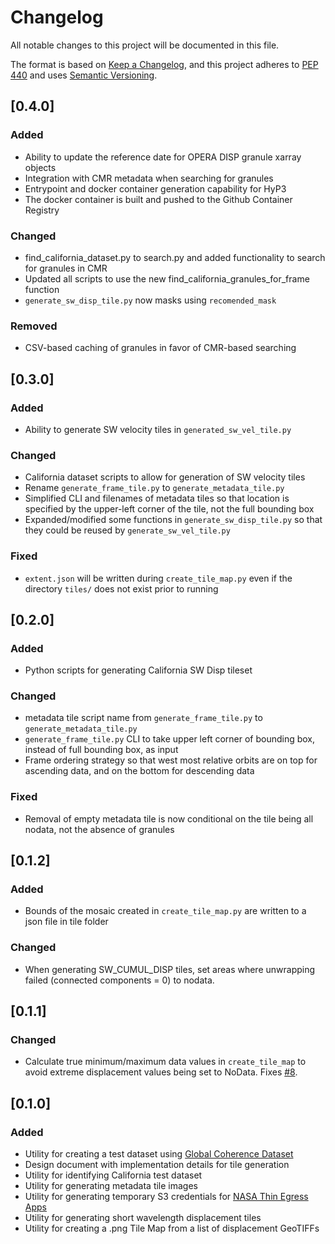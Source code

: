 # Changelog

All notable changes to this project will be documented in this file.

The format is based on [Keep a Changelog](https://keepachangelog.com/en/1.0.0/),
and this project adheres to [PEP 440](https://www.python.org/dev/peps/pep-0440/)
and uses [Semantic Versioning](https://semver.org/spec/v2.0.0.html).

## [0.4.0]
### Added
* Ability to update the reference date for OPERA DISP granule xarray objects
* Integration with CMR metadata when searching for granules
* Entrypoint and docker container generation capability for HyP3
* The docker container is built and pushed to the Github Container Registry

### Changed
* find_california_dataset.py to search.py and added functionality to search for granules in CMR
* Updated all scripts to use the new find_california_granules_for_frame function
* `generate_sw_disp_tile.py` now masks using `recomended_mask`

### Removed
* CSV-based caching of granules in favor of CMR-based searching

## [0.3.0]
### Added
* Ability to generate SW velocity tiles in `generated_sw_vel_tile.py`

### Changed
* California dataset scripts to allow for generation of SW velocity tiles
* Rename `generate_frame_tile.py` to `generate_metadata_tile.py`
* Simplified CLI and filenames of metadata tiles so that location is specified by the upper-left corner of the tile, not the full bounding box
* Expanded/modified some functions in `generate_sw_disp_tile.py` so that they could be reused by `generate_sw_vel_tile.py`

### Fixed
* `extent.json` will be written during `create_tile_map.py` even if the directory `tiles/` does not exist prior to running

## [0.2.0]
### Added
* Python scripts for generating California SW Disp tileset

### Changed
* metadata tile script name from `generate_frame_tile.py` to `generate_metadata_tile.py`
* `generate_frame_tile.py` CLI to take upper left corner of bounding box, instead of full bounding box, as input
* Frame ordering strategy so that west most relative orbits are on top for ascending data, and on the bottom for descending data

### Fixed
* Removal of empty metadata tile is now conditional on the tile being all nodata, not the absence of granules

## [0.1.2]
### Added
* Bounds of the mosaic created in `create_tile_map.py` are written to a json file in tile folder
### Changed
* When generating SW_CUMUL_DISP tiles, set areas where unwrapping failed (connected components = 0) to nodata.

## [0.1.1]
### Changed
* Calculate true minimum/maximum data values in `create_tile_map` to avoid extreme displacement values being set to
  NoData. Fixes [#8](https://github.com/ASFHyP3/OPERA-DISP-TMS/issues/8).

## [0.1.0]
### Added
* Utility for creating a test dataset using [Global Coherence Dataset](https://registry.opendata.aws/ebd-sentinel-1-global-coherence-backscatter/)
* Design document with implementation details for tile generation
* Utility for identifying California test dataset
* Utility for generating metadata tile images
* Utility for generating temporary S3 credentials for [NASA Thin Egress Apps](https://nasa.github.io/cumulus/docs/deployment/thin_egress_app/)
* Utility for generating short wavelength displacement tiles
* Utility for creating a .png Tile Map from a list of displacement GeoTIFFs
